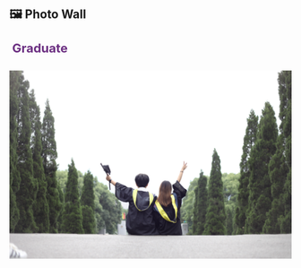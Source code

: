 <h1 id="life"></h1>

<h2 style="margin: 60px 0px 10px;">🖼️ Photo Wall</h2>

<p style="color: #6C3082; font-size: 22px; font-weight: bold; padding: 5px">Graduate</p>

<div style="display: flex; flex-wrap: wrap; justify-content: space-between;">
    <img src="./assets/img/pics/photo_wall_4.jpeg" alt="Graduate" style="width: 100%;">
    <!-- 在这里继续添加更多图片 -->
</div>

<!-- <p style="color: #6C3082; font-size: 22px; font-weight: bold; padding: 5px">Aranya & Yulin & Disney</p>

<div style="display: flex; flex-wrap: wrap; justify-content: space-between;">
    <img src="./assets/img/pics/photo_wall_2.jpeg" alt="Aranya" style="width: 30%;">
    <img src="./assets/img/pics/Yulin03.jpeg" alt="Yulin" style="width: 30%;">
    <img src="./assets/img/pics/Disney.jpeg" alt="Disney" style="width: 30%;">
    <!-- 在这里继续添加更多图片 -->
<!-- </div> -->
 <!-- --> 


<!-- 这是一个注释，不会在最终渲染中显示
*<font size=5><center> Aranya </center></font>*

<center>
    <img src="./assets/img/pics/photo_wall_2.jpeg" alt="Aranya" width="50%">
</center>

*<font size=5><center> Graduate </center></font>*

<center>
    <img src="./assets/img/pics/photo_wall_4.jpeg" alt="Graduate" width="50%">
</center>

*<font size=5><center> Yulin </center></font>*

<center>
    <img src="./assets/img/pics/Yulin03.jpeg" alt="Yulin" width="50%">
</center>

*<font size=5><center> Disney </center></font>*

<center>
    <img src="./assets/img/pics/Disney.jpeg" alt="Disney" width="50%">
</center>

 *<font size=5><center> Defense </center></font>*

<center>
    <img src="./assets/img/pics/Defense.jpg" alt="Defense" width="50%">
</center>*/
 --> 